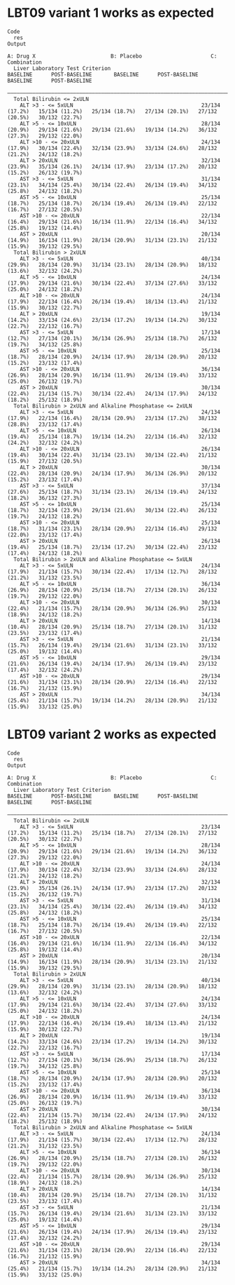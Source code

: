 # LBT09 variant 1 works as expected

    Code
      res
    Output
                                                                             A: Drug X                        B: Placebo                      C: Combination         
      Liver Laboratory Test Criterion                                BASELINE      POST-BASELINE       BASELINE      POST-BASELINE       BASELINE      POST-BASELINE 
      ———————————————————————————————————————————————————————————————————————————————————————————————————————————————————————————————————————————————————————————————
      Total Bilirubin <= 2xULN                                                                                                                                       
        ALT >3 - <= 5xULN                                         23/134 (17.2%)   15/134 (11.2%)   25/134 (18.7%)   27/134 (20.1%)   27/132 (20.5%)   30/132 (22.7%)
        ALT >5 - <= 10xULN                                        28/134 (20.9%)   29/134 (21.6%)   29/134 (21.6%)   19/134 (14.2%)   36/132 (27.3%)   29/132 (22.0%)
        ALT >10 - <= 20xULN                                       24/134 (17.9%)   30/134 (22.4%)   32/134 (23.9%)   33/134 (24.6%)   28/132 (21.2%)   24/132 (18.2%)
        ALT > 20xULN                                              32/134 (23.9%)   35/134 (26.1%)   24/134 (17.9%)   23/134 (17.2%)   20/132 (15.2%)   26/132 (19.7%)
        AST >3 - <= 5xULN                                         31/134 (23.1%)   34/134 (25.4%)   30/134 (22.4%)   26/134 (19.4%)   34/132 (25.8%)   24/132 (18.2%)
        AST >5 - <= 10xULN                                        25/134 (18.7%)   25/134 (18.7%)   26/134 (19.4%)   26/134 (19.4%)   22/132 (16.7%)   27/132 (20.5%)
        AST >10 - <= 20xULN                                       22/134 (16.4%)   29/134 (21.6%)   16/134 (11.9%)   22/134 (16.4%)   34/132 (25.8%)   19/132 (14.4%)
        AST > 20xULN                                              20/134 (14.9%)   16/134 (11.9%)   28/134 (20.9%)   31/134 (23.1%)   21/132 (15.9%)   39/132 (29.5%)
      Total Bilirubin > 2xULN                                                                                                                                        
        ALT >3 - <= 5xULN                                         40/134 (29.9%)   28/134 (20.9%)   31/134 (23.1%)   28/134 (20.9%)   18/132 (13.6%)   32/132 (24.2%)
        ALT >5 - <= 10xULN                                        24/134 (17.9%)   29/134 (21.6%)   30/134 (22.4%)   37/134 (27.6%)   33/132 (25.0%)   24/132 (18.2%)
        ALT >10 - <= 20xULN                                       24/134 (17.9%)   22/134 (16.4%)   26/134 (19.4%)   18/134 (13.4%)   21/132 (15.9%)   30/132 (22.7%)
        ALT > 20xULN                                              19/134 (14.2%)   33/134 (24.6%)   23/134 (17.2%)   19/134 (14.2%)   30/132 (22.7%)   22/132 (16.7%)
        AST >3 - <= 5xULN                                         17/134 (12.7%)   27/134 (20.1%)   36/134 (26.9%)   25/134 (18.7%)   26/132 (19.7%)   34/132 (25.8%)
        AST >5 - <= 10xULN                                        25/134 (18.7%)   28/134 (20.9%)   24/134 (17.9%)   28/134 (20.9%)   20/132 (15.2%)   23/132 (17.4%)
        AST >10 - <= 20xULN                                       36/134 (26.9%)   28/134 (20.9%)   16/134 (11.9%)   26/134 (19.4%)   33/132 (25.0%)   26/132 (19.7%)
        AST > 20xULN                                              30/134 (22.4%)   21/134 (15.7%)   30/134 (22.4%)   24/134 (17.9%)   24/132 (18.2%)   25/132 (18.9%)
      Total Bilirubin > 2xULN and Alkaline Phosphatase <= 2xULN                                                                                                      
        ALT >3 - <= 5xULN                                         24/134 (17.9%)   22/134 (16.4%)   28/134 (20.9%)   23/134 (17.2%)   38/132 (28.8%)   23/132 (17.4%)
        ALT >5 - <= 10xULN                                        26/134 (19.4%)   25/134 (18.7%)   19/134 (14.2%)   22/134 (16.4%)   32/132 (24.2%)   32/132 (24.2%)
        ALT >10 - <= 20xULN                                       26/134 (19.4%)   30/134 (22.4%)   31/134 (23.1%)   30/134 (22.4%)   21/132 (15.9%)   27/132 (20.5%)
        ALT > 20xULN                                              30/134 (22.4%)   28/134 (20.9%)   24/134 (17.9%)   36/134 (26.9%)   20/132 (15.2%)   23/132 (17.4%)
        AST >3 - <= 5xULN                                         37/134 (27.6%)   25/134 (18.7%)   31/134 (23.1%)   26/134 (19.4%)   24/132 (18.2%)   36/132 (27.3%)
        AST >5 - <= 10xULN                                        25/134 (18.7%)   32/134 (23.9%)   29/134 (21.6%)   30/134 (22.4%)   26/132 (19.7%)   24/132 (18.2%)
        AST >10 - <= 20xULN                                       25/134 (18.7%)   31/134 (23.1%)   28/134 (20.9%)   22/134 (16.4%)   29/132 (22.0%)   23/132 (17.4%)
        AST > 20xULN                                              26/134 (19.4%)   25/134 (18.7%)   23/134 (17.2%)   30/134 (22.4%)   23/132 (17.4%)   24/132 (18.2%)
      Total Bilirubin > 2xULN and Alkaline Phosphatase <= 5xULN                                                                                                      
        ALT >3 - <= 5xULN                                         24/134 (17.9%)   21/134 (15.7%)   30/134 (22.4%)   17/134 (12.7%)   28/132 (21.2%)   31/132 (23.5%)
        ALT >5 - <= 10xULN                                        36/134 (26.9%)   28/134 (20.9%)   25/134 (18.7%)   27/134 (20.1%)   26/132 (19.7%)   29/132 (22.0%)
        ALT >10 - <= 20xULN                                       30/134 (22.4%)   21/134 (15.7%)   28/134 (20.9%)   36/134 (26.9%)   25/132 (18.9%)   24/132 (18.2%)
        ALT > 20xULN                                              14/134 (10.4%)   28/134 (20.9%)   25/134 (18.7%)   27/134 (20.1%)   31/132 (23.5%)   23/132 (17.4%)
        AST >3 - <= 5xULN                                         21/134 (15.7%)   26/134 (19.4%)   29/134 (21.6%)   31/134 (23.1%)   33/132 (25.0%)   19/132 (14.4%)
        AST >5 - <= 10xULN                                        29/134 (21.6%)   26/134 (19.4%)   24/134 (17.9%)   26/134 (19.4%)   23/132 (17.4%)   32/132 (24.2%)
        AST >10 - <= 20xULN                                       29/134 (21.6%)   31/134 (23.1%)   28/134 (20.9%)   22/134 (16.4%)   22/132 (16.7%)   21/132 (15.9%)
        AST > 20xULN                                              34/134 (25.4%)   21/134 (15.7%)   19/134 (14.2%)   28/134 (20.9%)   21/132 (15.9%)   33/132 (25.0%)

# LBT09 variant 2 works as expected

    Code
      res
    Output
                                                                             A: Drug X                        B: Placebo                      C: Combination         
      Liver Laboratory Test Criterion                                BASELINE      POST-BASELINE       BASELINE      POST-BASELINE       BASELINE      POST-BASELINE 
      ———————————————————————————————————————————————————————————————————————————————————————————————————————————————————————————————————————————————————————————————
      Total Bilirubin <= 2xULN                                                                                                                                       
        ALT >3 - <= 5xULN                                         23/134 (17.2%)   15/134 (11.2%)   25/134 (18.7%)   27/134 (20.1%)   27/132 (20.5%)   30/132 (22.7%)
        ALT >5 - <= 10xULN                                        28/134 (20.9%)   29/134 (21.6%)   29/134 (21.6%)   19/134 (14.2%)   36/132 (27.3%)   29/132 (22.0%)
        ALT >10 - <= 20xULN                                       24/134 (17.9%)   30/134 (22.4%)   32/134 (23.9%)   33/134 (24.6%)   28/132 (21.2%)   24/132 (18.2%)
        ALT > 20xULN                                              32/134 (23.9%)   35/134 (26.1%)   24/134 (17.9%)   23/134 (17.2%)   20/132 (15.2%)   26/132 (19.7%)
        AST >3 - <= 5xULN                                         31/134 (23.1%)   34/134 (25.4%)   30/134 (22.4%)   26/134 (19.4%)   34/132 (25.8%)   24/132 (18.2%)
        AST >5 - <= 10xULN                                        25/134 (18.7%)   25/134 (18.7%)   26/134 (19.4%)   26/134 (19.4%)   22/132 (16.7%)   27/132 (20.5%)
        AST >10 - <= 20xULN                                       22/134 (16.4%)   29/134 (21.6%)   16/134 (11.9%)   22/134 (16.4%)   34/132 (25.8%)   19/132 (14.4%)
        AST > 20xULN                                              20/134 (14.9%)   16/134 (11.9%)   28/134 (20.9%)   31/134 (23.1%)   21/132 (15.9%)   39/132 (29.5%)
      Total Bilirubin > 2xULN                                                                                                                                        
        ALT >3 - <= 5xULN                                         40/134 (29.9%)   28/134 (20.9%)   31/134 (23.1%)   28/134 (20.9%)   18/132 (13.6%)   32/132 (24.2%)
        ALT >5 - <= 10xULN                                        24/134 (17.9%)   29/134 (21.6%)   30/134 (22.4%)   37/134 (27.6%)   33/132 (25.0%)   24/132 (18.2%)
        ALT >10 - <= 20xULN                                       24/134 (17.9%)   22/134 (16.4%)   26/134 (19.4%)   18/134 (13.4%)   21/132 (15.9%)   30/132 (22.7%)
        ALT > 20xULN                                              19/134 (14.2%)   33/134 (24.6%)   23/134 (17.2%)   19/134 (14.2%)   30/132 (22.7%)   22/132 (16.7%)
        AST >3 - <= 5xULN                                         17/134 (12.7%)   27/134 (20.1%)   36/134 (26.9%)   25/134 (18.7%)   26/132 (19.7%)   34/132 (25.8%)
        AST >5 - <= 10xULN                                        25/134 (18.7%)   28/134 (20.9%)   24/134 (17.9%)   28/134 (20.9%)   20/132 (15.2%)   23/132 (17.4%)
        AST >10 - <= 20xULN                                       36/134 (26.9%)   28/134 (20.9%)   16/134 (11.9%)   26/134 (19.4%)   33/132 (25.0%)   26/132 (19.7%)
        AST > 20xULN                                              30/134 (22.4%)   21/134 (15.7%)   30/134 (22.4%)   24/134 (17.9%)   24/132 (18.2%)   25/132 (18.9%)
      Total Bilirubin > 2xULN and Alkaline Phosphatase <= 5xULN                                                                                                      
        ALT >3 - <= 5xULN                                         24/134 (17.9%)   21/134 (15.7%)   30/134 (22.4%)   17/134 (12.7%)   28/132 (21.2%)   31/132 (23.5%)
        ALT >5 - <= 10xULN                                        36/134 (26.9%)   28/134 (20.9%)   25/134 (18.7%)   27/134 (20.1%)   26/132 (19.7%)   29/132 (22.0%)
        ALT >10 - <= 20xULN                                       30/134 (22.4%)   21/134 (15.7%)   28/134 (20.9%)   36/134 (26.9%)   25/132 (18.9%)   24/132 (18.2%)
        ALT > 20xULN                                              14/134 (10.4%)   28/134 (20.9%)   25/134 (18.7%)   27/134 (20.1%)   31/132 (23.5%)   23/132 (17.4%)
        AST >3 - <= 5xULN                                         21/134 (15.7%)   26/134 (19.4%)   29/134 (21.6%)   31/134 (23.1%)   33/132 (25.0%)   19/132 (14.4%)
        AST >5 - <= 10xULN                                        29/134 (21.6%)   26/134 (19.4%)   24/134 (17.9%)   26/134 (19.4%)   23/132 (17.4%)   32/132 (24.2%)
        AST >10 - <= 20xULN                                       29/134 (21.6%)   31/134 (23.1%)   28/134 (20.9%)   22/134 (16.4%)   22/132 (16.7%)   21/132 (15.9%)
        AST > 20xULN                                              34/134 (25.4%)   21/134 (15.7%)   19/134 (14.2%)   28/134 (20.9%)   21/132 (15.9%)   33/132 (25.0%)

